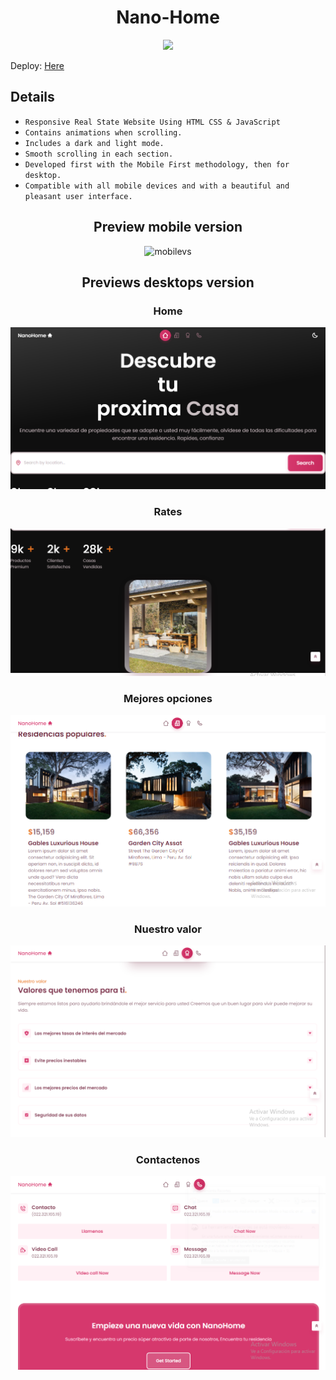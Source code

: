 <h1 align="center"> Nano-Home </h1>

   <p align="center">
   <img src="https://img.shields.io/badge/STATUS-DEPLOY-brightgreen">
   </p>

<p>Deploy: <a href='https://nanomarquez.github.io/Responsive-web-Nanohome/'>Here</a></p>

## Details

- `Responsive Real State Website Using HTML CSS & JavaScript`
- `Contains animations when scrolling.`
- `Includes a dark and light mode.`
- `Smooth scrolling in each section.`
- `Developed first with the Mobile First methodology, then for desktop.`
- `Compatible with all mobile devices and with a beautiful and pleasant user interface.`

<h2 align="center"> Preview mobile version </h2>

<p align="center">
<img alt="mobilevs" src="./assets/previews/Animation1.gif"/>
</p>

<h2 align="center"> Previews desktops version </h2>
<h3 align="center"> Home </h3>
<p align="center">
<img alt="desktopvs1" src="./assets/previews/preview1.PNG"/>
</p>
<h3 align="center"> Rates </h3>
<p align="center">
<img alt="desktopvs2" src="./assets/previews/preview2.PNG"/>
</p>
<h3 align="center"> Mejores opciones </h3>
<p align="center">
<img alt="desktopvs3" src="./assets/previews/preview3.PNG"/>
</p>
<h3 align="center"> Nuestro valor </h3>
<p align="center">
<img alt="desktopvs4" src="./assets/previews/preview4.PNG"/>
</p>
<h3 align="center"> Contactenos </h3>
<p align="center">
<img alt="desktopvs5" src="./assets/previews/preview5.PNG"/>
</p>




